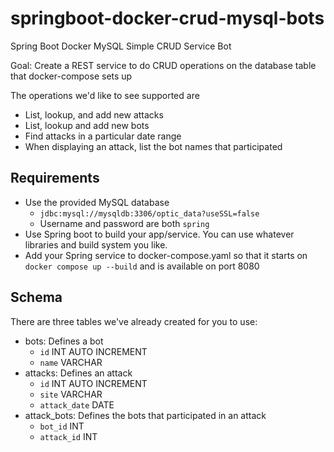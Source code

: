 # springboot-docker-crud-mysql-bots
Spring Boot Docker MySQL Simple CRUD Service Bot

Goal: Create a REST service to do CRUD operations on the database table that docker-compose sets up

The operations we'd like to see supported are 
 - List, lookup, and add new attacks
 - List, lookup and add new bots
 - Find attacks in a particular date range
 - When displaying an attack, list the bot names that participated
 
## Requirements
 - Use the provided MySQL database
    - `jdbc:mysql://mysqldb:3306/optic_data?useSSL=false`
    - Username and password are both `spring`
 - Use Spring boot to build your app/service. You can use whatever libraries and build system you like.
 - Add your Spring service to docker-compose.yaml so that it starts on `docker compose up --build` and is available on port 8080
 
## Schema

There are three tables we've already created for you to use:
 - bots: Defines a bot
    - `id` INT AUTO INCREMENT
    - `name` VARCHAR
 - attacks: Defines an attack
     - `id` INT AUTO INCREMENT
     - `site` VARCHAR
     - `attack_date` DATE
 - attack_bots: Defines the bots that participated in an attack
    - `bot_id` INT
    - `attack_id` INT